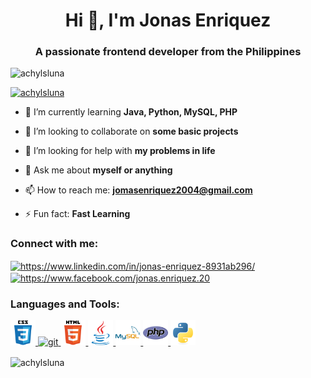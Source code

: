 <h1 align="center">Hi 👋, I'm Jonas Enriquez</h1>
<h3 align="center">A passionate frontend developer from the Philippines</h3>

<p align="left"> <img src="https://komarev.com/ghpvc/?username=achylsluna&label=Profile%20views&color=0e75b6&style=flat" alt="achylsluna" /> </p>

<p align="left"> <a href="https://github.com/ryo-ma/github-profile-trophy"><img src="https://github-profile-trophy.vercel.app/?username=achylsluna" alt="achylsluna" /></a> </p>

- 🌱 I’m currently learning **Java, Python, MySQL, PHP**

- 👯 I’m looking to collaborate on **some basic projects**

- 🤝 I’m looking for help with **my problems in life**

- 💬 Ask me about **myself or anything**

- 📫 How to reach me: **jomasenriquez2004@gmail.com**

- ⚡ Fun fact: **Fast Learning**

<h3 align="left">Connect with me:</h3>
<p align="left">
<a href="https://www.linkedin.com/in/jonas-enriquez-8931ab296/" target="blank"><img align="center" src="https://raw.githubusercontent.com/rahuldkjain/github-profile-readme-generator/master/src/images/icons/Social/linked-in-alt.svg" alt="https://www.linkedin.com/in/jonas-enriquez-8931ab296/" height="30" width="40" /></a>
<a href="https://www.facebook.com/jonas.enriquez.20" target="blank"><img align="center" src="https://raw.githubusercontent.com/rahuldkjain/github-profile-readme-generator/master/src/images/icons/Social/facebook.svg" alt="https://www.facebook.com/jonas.enriquez.20" height="30" width="40" /></a>
</p>

<h3 align="left">Languages and Tools:</h3>
<p align="left"> 
  <a href="https://www.w3schools.com/css/" target="_blank" rel="noreferrer"> <img src="https://raw.githubusercontent.com/devicons/devicon/master/icons/css3/css3-original-wordmark.svg" alt="css3" width="40" height="40"/> </a>
  <a href="https://git-scm.com/" target="_blank" rel="noreferrer"> <img src="https://www.vectorlogo.zone/logos/git-scm/git-scm-icon.svg" alt="git" width="40" height="40"/> </a>
  <a href="https://www.w3.org/html/" target="_blank" rel="noreferrer"> <img src="https://raw.githubusercontent.com/devicons/devicon/master/icons/html5/html5-original-wordmark.svg" alt="html5" width="40" height="40"/> </a>
  <a href="https://www.java.com" target="_blank" rel="noreferrer"> <img src="https://raw.githubusercontent.com/devicons/devicon/master/icons/java/java-original.svg" alt="java" width="40" height="40"/> </a>
  <a href="https://www.mysql.com/" target="_blank" rel="noreferrer"> <img src="https://raw.githubusercontent.com/devicons/devicon/master/icons/mysql/mysql-original-wordmark.svg" alt="mysql" width="40" height="40"/> </a>
  <a href="https://www.php.net" target="_blank" rel="noreferrer"> <img src="https://raw.githubusercontent.com/devicons/devicon/master/icons/php/php-original.svg" alt="php" width="40" height="40"/> </a>
  <a href="https://www.python.org" target="_blank" rel="noreferrer"> <img src="https://raw.githubusercontent.com/devicons/devicon/master/icons/python/python-original.svg" alt="python" width="40" height="40"/> </a> 
</p>

<p><img align="center" src="https://github-readme-stats.vercel.app/api/top-langs?username=achylsluna&show_icons=true&locale=en&layout=compact" alt="achylsluna" /></p>
